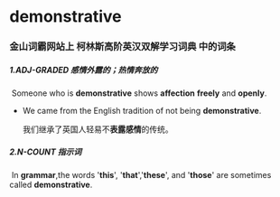 # demonstrative

### 金山词霸网站上 柯林斯高阶英汉双解学习词典 中的词条

##### 1.ADJ-GRADED 感情外露的；热情奔放的

​		Someone who is **demonstrative** shows **affection** **freely** and **openly**.

- We came from the English tradition of not being **demonstrative**.

  我们继承了英国人轻易不**表露感情**的传统。

##### 2.N-COUNT 指示词

​		In **grammar**,the words '**this**', '**that**','**these**', and '**those**' are sometimes called **demonstrative**.